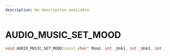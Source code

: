 ```yaml
---
description: No description available 
---
```


# AUDIO_MUSIC_SET_MOOD

```cpp
void AUDIO_MUSIC_SET_MOOD(const char* Mood, int _Unk1, int _Unk2, int _Unk3);
```